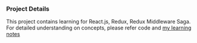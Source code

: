 ### Project Details

This project contains learning for React.js, Redux, Redux Middleware Saga.
For detailed understanding on concepts, please refer code and [my learning notes](https://github.com/anupama-sinha/anupama-notes/blob/master/react-js.md)